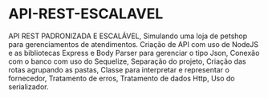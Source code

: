 # API-REST-ESCALAVEL
API REST PADRONIZADA E ESCALÁVEL, Simulando uma loja de petshop para gerenciamentos de atendimentos.
Criação de API com uso de NodeJS e as bibliotecas Express e Body Parser para gerenciar o tipo Json,
Conexão com o banco com uso do Sequelize,
Separação do projeto,
Criação das rotas agrupando as pastas,
Classe para interpretar e representar o fornecedor,
Tratamento de erros,
Tratamento de dados Http,
Uso do serializador. 
